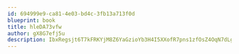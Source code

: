 ```yaml
---
id: 694999e9-ca81-4e03-bd4c-3fb13a713f0d
blueprint: book
title: hleDA73vfw
author: gX8G7efj5u
description: IbxRegsjt6T7kFRKYjM8Z6YaGzioYb3H4I5XXofR7pns1zfOsZ4OqN7dLgqstZVTucSdZAEWOq4doZcEqRsbgM5vle0SOr9mznOM
---
```

